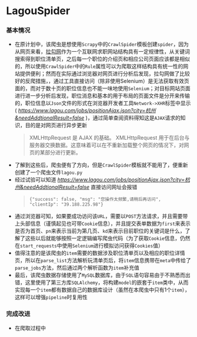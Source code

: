 # LagouSpider

### 基本情况
* 在原计划中，该爬虫是想使用`Scrapy`中的`CrawlSpider`模板创建`spider`，因为从网页来看，[拉勾网](https://www.lagou.com/)作为一个互联网求职网站结构具有一定规律性，从关键词搜索得到职位清单页，之后每一个职位的介绍页和相应公司页面应该都是相似的，所以使用`CrawlSpider`中的`Rule`属性可以为爬取这样结构具有统一性的网站提供便利；然而在实际通过浏览器对网页进行分析后发现，拉勾网做了比较好的反爬措施，，通过工具直接访问（除非使用Selenium）是无法获取有效页面的，而对于数十页的职位信息也不能一味地使用`Selenium`；对目标网站页面进行进一步分析后发现，职位消息和基本的用于布局的页面文件是分开来传输的，职位信息以`Json`文件的形式在浏览器开发者工具`Network->XHR`标签中显示( *https://www.lagou.com/jobs/positionAjax.json?city=杭州&needAddtionalResult=false* )，通过简单查阅资料得知这是`AJAX`请求的知识，目的是对网页进行异步更新
    > XMLHttpRequest 是 AJAX 的基础。
    > XMLHttpRequest 用于在后台与服务器交换数据。这意味着可以在不重新加载整个网页的情况下，对网页的某部分进行更新。
* 了解到这些后，爬虫便有了方向，但是`CrawlSpider`模板就不能用了，便重新创建了一个爬虫文件`lagou.py`
* 经过试验可以知道 *https://www.lagou.com/jobs/positionAjax.json?city=杭州&needAddtionalResult=false* 直接访问网址会报错
    > `{"success": false, "msg": "您操作太频繁,请稍后再访问", "clientIp": "39.188.225.98"}`
* 通过浏览器可知，如果要成功访问该`URL`，需要以`POST`方法请求，并且需要带上头部信息（谨慎起见也可带`Cookie`信息），并且提交表单数据为`first`来表示是否为首页、`pn`来表示当前为第几页、`kd`来表示目前职位的关键词是什么，了解了这些以后就能够按照一定逻辑编写爬虫代码（为了获取`Cookie`信息，仍然在`start_requests`中使用`Selenium`进行模拟访问获得`Cookies`值）
* 值得注意的是该爬虫的`item`需要的数据涉及职位清单页以及相应的职位详情页，所以在`parse_list`方法解析玩清单页后，将`item`信息携带在`meta`中传给了`parse_jobs`方法，然后通过两个解析函数为`item`补充值
* 最后，该爬虫数据存储使用了`MySQL`数据库，由于`SQL`语句容易由于不熟悉而出错，这里使用了第三方库`SQLAlchemy`，将构建`model`的嵌套于`item`类中，从而实现每一个`item`都有数据自己的数据库设计（虽然在本爬虫中只有1个`item`），这样可以增强`pipeline`时复用性

### 完成改进
* 在爬取过程中
